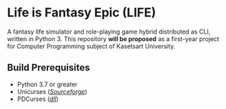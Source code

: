 # Life is Fantasy Epic (LIFE)
A fantasy life simulator and role-playing game hybrid distributed as CLI, written in Python 3.
This repository **will be proposed** as a first-year project for Computer Programming subject of Kasetsart University.

## Build Prerequisites
- Python 3.7 or greater
- Unicurses (*[Sourceforge](https://sourceforge.net/projects/pyunicurses/)*)
- PDCurses (*[dll](https://github.com/unicurses/unicurses/blob/master/unicurses/64%20bit%20binaries/pdc39dllu/pdcurses.dll)*)